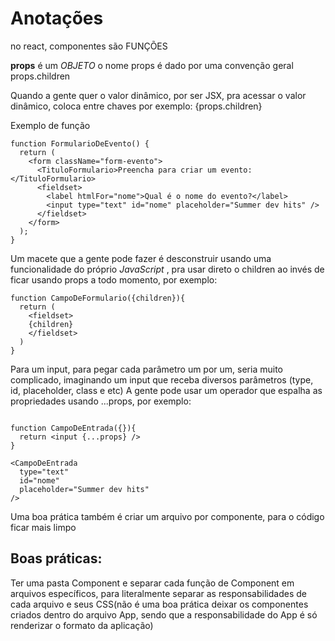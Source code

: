 # Anotações

no react, componentes são FUNÇÕES

__props__ é um _OBJETO_
o nome props é dado por uma convenção geral
props.children

Quando a gente quer o valor dinâmico, por ser JSX, pra acessar o valor dinâmico, coloca entre chaves
por exemplo: {props.children}

Exemplo de função

```
function FormularioDeEvento() {
  return (
    <form className="form-evento">
      <TituloFormulario>Preencha para criar um evento:</TituloFormulario>
      <fieldset>
        <label htmlFor="nome">Qual é o nome do evento?</label>
        <input type="text" id="nome" placeholder="Summer dev hits" />
      </fieldset>
    </form>
  );
}
```

Um macete que a gente pode fazer é desconstruir usando uma funcionalidade do próprio _JavaScript_ , pra usar direto o children ao invés de ficar usando props a todo momento, por exemplo:

```
function CampoDeFormulario({children}){
  return (
    <fieldset>
    {children}
    </fieldset>
  )
}
```

Para um input, para pegar cada parâmetro um por um, seria muito complicado, imaginando um input que receba diversos parâmetros (type, id, placeholder, class e etc)
A gente pode usar um operador que espalha as propriedades usando ...props, por exemplo:

```

function CampoDeEntrada({}){
  return <input {...props} />
}

<CampoDeEntrada 
  type="text" 
  id="nome" 
  placeholder="Summer dev hits" 
/>
```

Uma boa prática também é criar um arquivo por componente, para o código ficar mais limpo

## Boas práticas:

Ter uma pasta Component e separar cada função de Component em arquivos específicos, para literalmente separar as responsabilidades de cada arquivo e seus CSS(não é uma boa prática deixar os componentes criados dentro do arquivo App, sendo que a responsabilidade do App é só renderizar o formato da aplicação)

